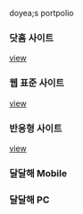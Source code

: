 doyea;s portpolio

<h3>닷홈 사이트</h3>
<a href="https://veritedy.github.io/dy/html/">view</a>

<h3>웹 표준 사이트</h3>
<a href="https://veritedy.github.io/dy/html/webstandard/index.html">view</a>

<h3>반응형 사이트</h3>
<a href="https://veritedy.github.io/dy/html/responsive/index.html">view</a>

<h3>달달해 Mobile</h3>

<h3>달달해 PC</h3>
